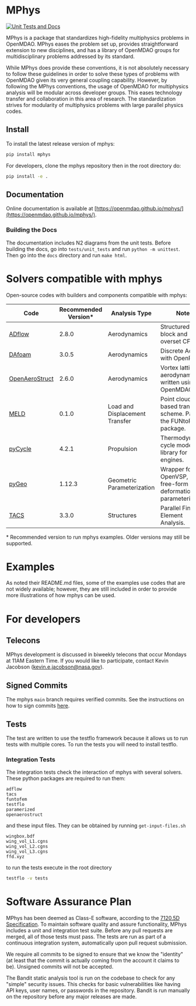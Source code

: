 # MPhys
[![Unit Tests and Docs](https://github.com/OpenMDAO/mphys/actions/workflows/unit_tests_and_docs.yml/badge.svg)](https://github.com/OpenMDAO/mphys/actions/workflows/unit_tests_and_docs.yml)

MPhys is a package that standardizes high-fidelity multiphysics problems in OpenMDAO.
MPhys eases the problem set up, provides straightforward extension to new disciplines, and has a library of OpenMDAO groups for multidisciplinary problems addressed by its standard.

While MPhys does provide these conventions, it is not absolutely necessary to follow these guidelines in order to solve these types of problems with OpenMDAO given its very general coupling capability.
However, by following the MPhys conventions, the usage of OpenMDAO for multiphysics analysis will be modular across developer groups.
This eases technology transfer and collaboration in this area of research.
The standardization strives for modularity of multiphysics problems with large parallel physics codes.

## Install
To install the latest release version of mphys:
```bash
pip install mphys
```

For developers, clone the mphys repository then in the root directory do:
```bash
pip install -e .
```

## Documentation
Online documentation is available at [https://openmdao.github.io/mphys/](https://openmdao.github.io/mphys/).

### Building the Docs
The documentation includes N2 diagrams from the unit tests. Before building the docs, go into `tests/unit_tests` and run `python -m unittest`.
Then go into the `docs` directory and run `make html`.

# Solvers compatible with mphys
Open-source codes with builders and components compatible with mphys:

| Code                                                       | Recommended Version* | Analysis Type                  | Notes                                                                   |
|------------------------------------------------------------|----------------------|--------------------------------|-------------------------------------------------------------------------|
| [ADflow](https://github.com/mdolab/adflow)                 | 2.8.0                | Aerodynamics                   | Structured multi-block and overset CFD.                                 |
| [DAfoam](https://github.com/mdolab/dafoam)                 | 3.0.5                | Aerodynamics                   | Discrete Adjoint with OpenFOAM.                                         |
| [OpenAeroStruct](https://github.com/mdolab/openaerostruct) | 2.6.0                | Aerodynamics                   | Vortex lattice aerodynamics written using OpenMDAO.                     |
| [MELD](https://github.com/smdogroup/funtofem)              | 0.1.0                | Load and Displacement Transfer | Point cloud based transfer scheme. Part of the FUNtoFEM package.        |
| [pyCycle](https://github.com/OpenMDAO/pyCycle)             | 4.2.1                | Propulsion                     | Thermodynamic cycle modeling library for engines.                       |
| [pyGeo](https://github.com/mdolab/pygeo)                   | 1.12.3               | Geometric Parameterization     | Wrapper for ESP, OpenVSP, and a free-form deformation parameterization. |
| [TACS](https://github.com/smdogroup/tacs)                  | 3.3.0                | Structures                     | Parallel Finite Element Analysis. |
\* Recommended version to run mphys examples. Older versions may still be supported.

# Examples
As noted their README.md files, some of the examples use codes that are not widely available;
however, they are still included in order to provide more illustrations of how mphys can be used.

# For developers

## Telecons

MPhys development is discussed in biweekly telecons that occur Mondays at 11AM Eastern Time.
If you would like to participate, contact Kevin Jacobson (kevin.e.jacobson@nasa.gov).

## Signed Commits
The mphys `main` branch requires verified commits. See the instructions on how to sign commits [here](https://openmdao.org/newdocs/versions/latest/other_useful_docs/developer_docs/signing_commits.html).

## Tests
The test are written to use the testflo framework because it allows us to run tests with multiple cores.
To run the tests you will need to install testflo.

### Integration Tests
The integration tests check the interaction of mphys with several solvers.
These python packages are required to run them:
```
adflow
tacs
funtofem
testflo
paramerized
openaerostruct
```
and these input files. They can be obtained by running `get-input-files.sh`
```
wingbox.bdf
wing_vol_L1.cgns
wing_vol_L2.cgns
wing_vol_L3.cgns
ffd.xyz
```

to run the tests execute in the root directory
```bash
testflo -v tests
```

# Software Assurance Plan

MPhys has been deemed as Class-E software, according to the [7120.5D Specification](https://www.nasa.gov/pdf/423715main_NPR_7120-5_HB_FINAL-02-25-10.pdf).
To maintain software quality and assure functionality, MPhys includes a unit and integration test suite.
Before any pull requests are merged, all of those tests must pass.
The tests are run as part of a continuous integration system, automatically upon pull request submission.

We require all commits to be signed to ensure that we know the "identity" (at least that the commit is actually coming from the account it claims to be).
Unsigned commits will not be accepted.

The Bandit static analysis tool is run on the codebase to check for any "simple" security issues.
This checks for basic vulnerabilities like having API keys, user names, or passwords in the repository.
Bandit is run manually on the repository before any major releases are made.
